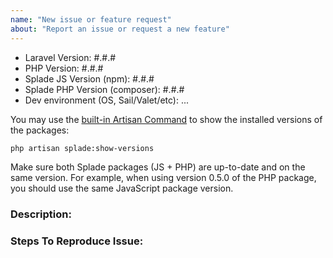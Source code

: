 ```yaml
---
name: "New issue or feature request"
about: "Report an issue or request a new feature"
---
```


<!-- DO NOT THROW THIS AWAY -->
<!-- Fill out the FULL versions with patch versions -->

- Laravel Version: #.#.#
- PHP Version: #.#.#
- Splade JS Version (npm): #.#.#
- Splade PHP Version (composer): #.#.#
- Dev environment (OS, Sail/Valet/etc): ...

You may use the [built-in Artisan Command](https://splade.dev/docs/upgrading) to show the installed versions of the packages:

```bash
php artisan splade:show-versions
```

Make sure both Splade packages (JS + PHP) are up-to-date and on the same version. For example, when using version 0.5.0 of the PHP package, you should use the same JavaScript package version.

### Description:

<!-- Don't paste screenshots! Only post videos when it's necessary to demonstrate a styling/visual issue. -->

### Steps To Reproduce Issue:

<!-- Please guide us on reproducing the issue by providing a minimal example. If the problem is complex, and only if it's indispensable, please provide a public GitHub repository to demonstrate your issue. -->
